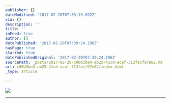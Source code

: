 ```yaml
---
publisher: {}
dateModified: '2017-02-20T07:39:19.892Z'
via: {}
description: ''
title: ''
inFeed: true
author: []
datePublished: '2017-02-20T07:39:24.196Z'
hasPage: true
starred: true
datePublishedOriginal: '2017-02-20T07:39:24.196Z'
sourcePath: _posts/2017-02-20-c00d3be4-ab25-41cd-acaf-313fecf97e82.md
url: c00d3be4-ab25-41cd-acaf-313fecf97e82/index.html
_type: Article

---
```

![](https://the-grid-user-content.s3-us-west-2.amazonaws.com/5468ee4b-5624-4f4e-a335-d1d06314ffb7.jpg)

---